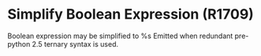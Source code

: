 # Simplify Boolean Expression (R1709)

Boolean expression may be simplified to %s Emitted when redundant
pre-python 2.5 ternary syntax is used.
